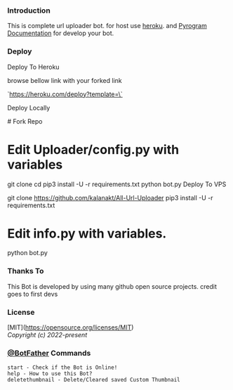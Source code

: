 ### Introduction

This is complete url uploader bot. for host use [heroku](https://dashboard.heroku.com/). and [Pyrogram Documentation](https://docs.pyrogram.org) for develop your bot.

### Deploy

Deploy To Heroku

browse bellow link with your forked link

\`https://heroku.com/deploy?template=\`

Deploy Locally

\# Fork Repo
# Edit Uploader/config.py with variables

git clone cd pip3 install -U -r requirements.txt
python bot.py
Deploy To VPS

git clone https://github.com/kalanakt/All-Url-Uploader
pip3 install -U -r requirements.txt
# Edit info.py with variables.
python bot.py


### Thanks To

This Bot is developed by using many github open source projects. credit goes to first devs

### License

\[MIT\](https://opensource.org/licenses/MIT)  
_Copyright (c) 2022-present_

### [@BotFather](https://telegram.dog/BotFather) Commands

```
start - Check if the Bot is Online!
help - How to use this Bot?
deletethumbnail - Delete/Cleared saved Custom Thumbnail
```

